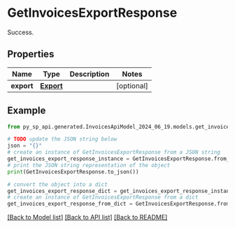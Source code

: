 # GetInvoicesExportResponse

Success.

## Properties

Name | Type | Description | Notes
------------ | ------------- | ------------- | -------------
**export** | [**Export**](Export.md) |  | [optional] 

## Example

```python
from py_sp_api.generated.InvoicesApiModel_2024_06_19.models.get_invoices_export_response import GetInvoicesExportResponse

# TODO update the JSON string below
json = "{}"
# create an instance of GetInvoicesExportResponse from a JSON string
get_invoices_export_response_instance = GetInvoicesExportResponse.from_json(json)
# print the JSON string representation of the object
print(GetInvoicesExportResponse.to_json())

# convert the object into a dict
get_invoices_export_response_dict = get_invoices_export_response_instance.to_dict()
# create an instance of GetInvoicesExportResponse from a dict
get_invoices_export_response_from_dict = GetInvoicesExportResponse.from_dict(get_invoices_export_response_dict)
```
[[Back to Model list]](../README.md#documentation-for-models) [[Back to API list]](../README.md#documentation-for-api-endpoints) [[Back to README]](../README.md)


